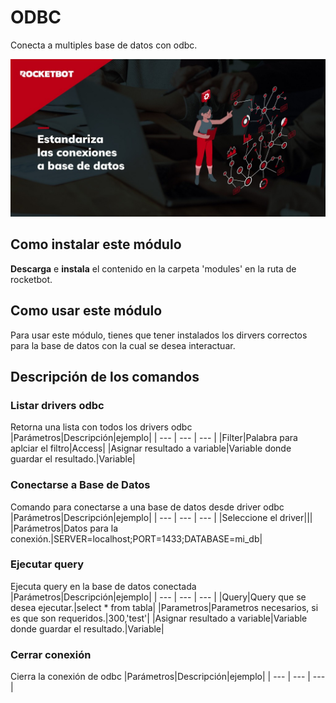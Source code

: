



# ODBC
  
Conecta a multiples base de datos con odbc.
  
![banner](imgs/Banner_odbc.png)
## Como instalar este módulo
  
__Descarga__ e __instala__ el contenido en la carpeta 'modules' en la ruta de rocketbot.  




## Como usar este módulo
Para usar este módulo, tienes que tener instalados los dirvers correctos para la base de 
datos con la cual se desea interactuar.



## Descripción de los comandos

### Listar drivers odbc
  
Retorna una lista con todos los drivers odbc
|Parámetros|Descripción|ejemplo|
| --- | --- | --- |
|Filter|Palabra para aplciar el filtro|Access|
|Asignar resultado a variable|Variable donde guardar el resultado.|Variable|

### Conectarse a Base de Datos
  
Comando para conectarse a una base de datos desde driver odbc
|Parámetros|Descripción|ejemplo|
| --- | --- | --- |
|Seleccione el driver|||
|Parámetros|Datos para la conexión.|SERVER=localhost;PORT=1433;DATABASE=mi_db|

### Ejecutar query
  
Ejecuta query en la base de datos conectada
|Parámetros|Descripción|ejemplo|
| --- | --- | --- |
|Query|Query que se desea ejecutar.|select * from tabla|
|Parametros|Parametros necesarios, si es que son requeridos.|300,'test'|
|Asignar resultado a variable|Variable donde guardar el resultado.|Variable|

### Cerrar conexión
  
Cierra la conexión de odbc
|Parámetros|Descripción|ejemplo|
| --- | --- | --- |
